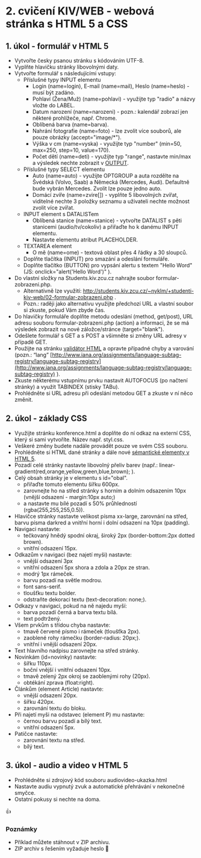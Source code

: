 # 2. cvičení KIV/WEB - webová stránka s HTML 5 a CSS

## 1. úkol - formulář v HTML 5

* Vytvořte česky psanou stránku s kódováním UTF-8. 
* Vyplňte hlavičku stránky libovolnými daty.
* Vytvořte formulář s následujícími vstupy:
  * Příslušné typy INPUT elementu
    * Login (name=login), E-mail (name=mail), Heslo (name=heslo) - musí být zadáno.
    * Pohlaví (Žena/Muž) (name=pohlavi) - využijte typ "radio" a názvy vložte do LABEL.
    * Datum narození (name=narozeni) - pozn.: kalendář zobrazí jen některé prohlížeče, např. Chrome.
    * Oblíbená barva (name=barva).
    * Nahrání fotografie (name=foto) - lze zvolit více souborů, ale pouze obrázky (accept="image/*").
    * Výška v cm (name=vyska) - využijte typ "number" (min=50, max=250, step=10, value=170).
    * Počet dětí (name=deti) - využijte typ "range", nastavte min/max a výsledek nechte zobrazit v [OUTPUT](https://www.w3schools.com/tags/tag_output.asp).
  * Příslušné typy SELECT elementu
    * Auto (name=auto) - využijte OPTGROUP a auta rozdělte na Švédská (Volvo, Saab) a Německá (Mercedes, Audi). Defaultně bude vybrán Mercedes. Zvolit lze pouze jedno auto.
    * Domácí zvíře (name=zvire[]) - vyplňte 5 libovolných zvířat, viditelné nechte 3 položky seznamu a uživateli nechte možnost zvolit více zvířat.
  * INPUT element s DATALISTem
    * Oblíbená stanice (name=stanice) - vytvořte DATALIST s pěti stanicemi (audio/tv/cokoliv) a přiřaďte ho k danému INPUT elementu.
    * Nastavte elementu atribut PLACEHOLDER.
  * TEXTAREA element
    * O mě (name=ome) - textová oblast přes 4 řádky a 30 sloupců.
  * Doplňte tlačítka (INPUT) pro smazání a odeslání formuláře.
  * Doplňte tlačítko (BUTTON) pro vypsání alertu s textem "Hello Word" (JS: onclick="alert('Hello Word')" ).
* Do vlastní složky na Students.kiv.zcu.cz nahrajte soubor formular-zobrazeni.php.
  * Alternativně lze využití: http://students.kiv.zcu.cz/~nyklm/+studenti-kiv-web/02-formular-zobrazeni.php .
  * Pozn.: raději jako alternativu využijte předchozí URL a vlastní soubor si zkuste, pokud Vám zbyde čas.
* Do hlavičky formuláře doplňte metodu odeslání (method, get/post), URL adresu souboru formular-zobrazeni.php (action) a informaci, že se má výsledek zobrazit na nové záložce/stránce (target="blank").
* Odešlete formulář s GET a s POST a všimněte si změny URL adresy v případě GET.
* Použijte na stránku [validátor HTML](https://validator.w3.org/) a opravte případné chyby a varování (pozn.: “lang” [http://www.iana.org/assignments/language-subtag-registry/language-subtag-registry](http://www.iana.org/assignments/language-subtag-registry/language-subtag-registry) ).
* Zkuste některému vstupnímu prvku nastavit AUTOFOCUS (po načtení stránky) a využít TABINDEX (stisky TABu).
* Prohlédněte si URL adresu při odeslání metodou GET a zkuste v ní něco změnit.


## 2. úkol - základy CSS

* Využijte stránku konference.html a doplňte do ní odkaz na externí CSS, který si sami vytvoříte. Název např. styl.css.
* Veškeré změny budete nadále provádět pouze ve svém CSS souboru.
* Prohlédněte si HTML dané stránky a dále nové [sémantické elementy v HTML 5](http://www.w3schools.com/html/html5_semantic_elements.asp).
* Pozadí celé stránky nastavte libovolný přeliv barev (např.: linear-gradient(red,orange,yellow,green,blue,brown); ).
* Celý obsah stránky je v elementu s id="obal". 
  * přiřaďte tomuto elementu šířku 600px. 
  * zarovnejte ho na střed stránky s horním a dolním odsazením 10px (vnější odsazení - margin:10px auto;)
  * a nastavte mu bílé pozadí s 50% průhledností (rgba(255,255,255,0.5)).
* Hlavičce stránky nastavte velikost písma xx-large, zarovnání na střed, barvu písma darkred a vnitřní horní i dolní odsazení na 10px (padding).
* Navigaci nastavte:
  * tečkovaný hnědý spodní okraj, široký 2px (border-bottom:2px dotted brown).
  * vnitřní odsazení 15px.
* Odkazům v navigaci (bez najetí myši) nastavte: 
  * vnější odsazení 3px
  * vnitřní odsazení 5px shora a zdola a 20px ze stran.
  * modrý 1px rámeček.
  * barvu pozadí na světle modrou.
  * font sans-serif.
  * tloušťku textu bolder.
  * odstraňte dekoraci textu (text-decoration: none;).
* Odkazy v navigaci, pokud na ně najedu myší:
  * barva pozadí černá a barva textu bílá.
  * text podtržený.
* Všem prvkům s třídou chyba nastavte:
  * tmavě červené písmo i rámeček (tloušťka 2px).
  * zaoblené rohy rámečku (border-radius: 20px;).
  * vnitřní i vnější odsazení 20px.
* Text hlavního nadpisu zarovnejte na střed stránky.
* Novinkám (id=novinky) nastavte:
  * šířku 110px.
  * boční vnější i vnitřní odsazení 10px.
  * tmavě zelený 2px okroj se zaoblenými rohy (20px).
  * obtékání zprava (float:right).
* Článkům (element Article) nastavte:
  * vnější odsazení 20px.
  * šířku 420px.
  * zarovnání textu do bloku.
* Při najetí myši na odstavec (element P) mu nastavte:
  * černou barvu pozadí a bílý text.
  * vnitřní odsazení 5px.
* Patičce nastavte:
  * zarovnání textu na střed.
  * bílý text.


## 3. úkol - audio a video v HTML 5

* Prohlédněte si zdrojový kód souboru audiovideo-ukazka.html
* Nastavte audiu vypnutý zvuk a automatické přehrávání v nekonečné smyčce.
* Ostatní pokusy si nechte na doma.


:+1:


### Poznámky

* Příklad můžete stáhnout v ZIP archivu.
* ZIP archiv s řešením vyžaduje heslo :rat: